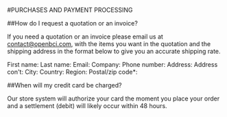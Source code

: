 #PURCHASES AND PAYMENT PROCESSING

##How do I request a quotation or an invoice?

If you need a quotation or an invoice please email us at contact@openbci.com, with the items you want in the quotation and the shipping address in the format below to give you an accurate shipping rate.

First name:
Last name:
Email:
Company:
Phone number:
Address:
Address con't:
City:
Country:
Region:
Postal/zip code*:

##When will my credit card be charged?

Our store system will authorize your card the moment you place your order and a settlement (debit) will likely occur within 48 hours.

